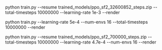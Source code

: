 




python train.py --resume trained_models/ppo_sf2_32600852_steps.zip --total-timesteps 10000000 --learning-rate 1e-3 --render





python train.py --learning-rate 5e-4 --num-envs 16 --total-timesteps 10000000 --render


python train.py --resume trained_models/ppo_sf2_700000_steps.zip --total-timesteps 10000000 --learning-rate 4.7e-4 --num-envs 16 --render